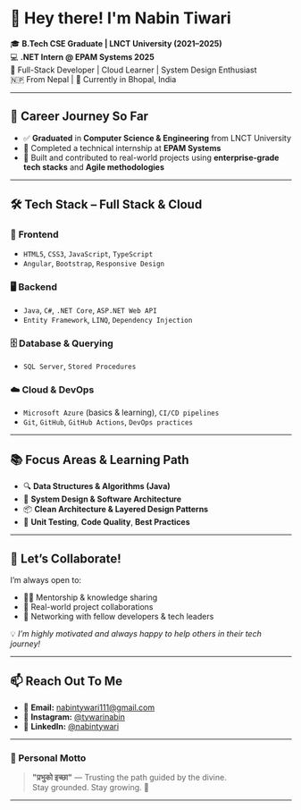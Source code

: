 # 👋 Hey there! I'm Nabin Tiwari

🎓 **B.Tech CSE Graduate | LNCT University (2021–2025)**  
💻 **.NET Intern @ EPAM Systems 2025**  
🌱 Full-Stack Developer | Cloud Learner | System Design Enthusiast  
🇳🇵 From Nepal | 📍 Currently in Bhopal, India  

---

## 🚀 Career Journey So Far

- ✅ **Graduated** in **Computer Science & Engineering** from LNCT University  
- 💼 Completed a technical internship at **EPAM Systems** 
- 🚀 Built and contributed to real-world projects using **enterprise-grade tech stacks** and **Agile methodologies**

---

## 🛠️ Tech Stack – Full Stack & Cloud

### 🧩 **Frontend**
- `HTML5`, `CSS3`, `JavaScript`, `TypeScript`  
- `Angular`, `Bootstrap`, `Responsive Design`

### 🖥️ **Backend**
- `Java`, `C#`, `.NET Core`, `ASP.NET Web API`  
- `Entity Framework`, `LINQ`, `Dependency Injection`

### 🗄️ **Database & Querying**
- `SQL Server`, `Stored Procedures`

### ☁️ **Cloud & DevOps**
- `Microsoft Azure` (basics & learning), `CI/CD pipelines`  
- `Git`, `GitHub`, `GitHub Actions`, `DevOps practices`

---

## 📚 Focus Areas & Learning Path

- 🔍 **Data Structures & Algorithms (Java)**  
- 🧠 **System Design & Software Architecture**  
- 📦 **Clean Architecture & Layered Design Patterns**  
- 🧪 **Unit Testing**, **Code Quality**, **Best Practices**  

---

## 🤝 Let’s Collaborate!

I’m always open to:
- 👨‍🏫 Mentorship & knowledge sharing  
- 🔧 Real-world project collaborations  
- 🤝 Networking with fellow developers & tech leaders  

💡 *I’m highly motivated and always happy to help others in their tech journey!*

---

## 📫 Reach Out To Me

- 📧 **Email:** [nabintywari111@gmail.com](mailto:nabintywari111@gmail.com)  
- 📸 **Instagram:** [@tywarinabin](https://instagram.com/tywarinabin)  
- 💼 **LinkedIn:** [@nabintywari](https://www.linkedin.com/in/nabin-tiwari-4a8123229)

---

### 🌱 Personal Motto  
> **"प्रभुको इच्छा"** — Trusting the path guided by the divine.  
> Stay grounded. Stay growing. 🌿

---
